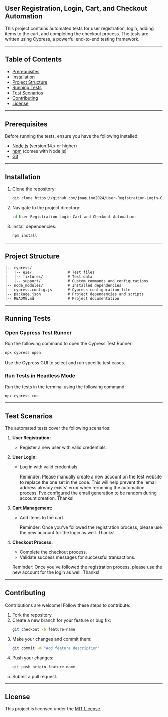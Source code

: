## User Registration, Login, Cart, and Checkout Automation

This project contains automated tests for user registration, login, adding items to the cart, and completing the checkout process. The tests are written using Cypress, a powerful end-to-end testing framework.

---

## Table of Contents

- [Prerequisites](#prerequisites)
- [Installation](#installation)
- [Project Structure](#project-structure)
- [Running Tests](#running-tests)
- [Test Scenarios](#test-scenarios)
- [Contributing](#contributing)
- [License](#license)

---

## Prerequisites

Before running the tests, ensure you have the following installed:

- [Node.js](https://nodejs.org/) (version 14.x or higher)
- [npm](https://www.npmjs.com/) (comes with Node.js)
- [Git](https://git-scm.com/)

---

## Installation

1. Clone the repository:

   ```bash
   git clone https://github.com/jmaquino2024/User-Registration-Login-Cart-and-Checkout-Automation.git
   ```

2. Navigate to the project directory:

   ```bash
   cd User-Registration-Login-Cart-and-Checkout-Automation
   ```

3. Install dependencies:

   ```bash
   npm install
   ```

---

## Project Structure

```plaintext
|-- cypress/
|   |-- e2e/                # Test files
|   |-- fixtures/           # Test data
|   |-- support/            # Custom commands and configurations
|-- node_modules/           # Installed dependencies
|-- cypress.config.js       # Cypress configuration file
|-- package.json            # Project dependencies and scripts
|-- README.md               # Project documentation
```

---

## Running Tests

### Open Cypress Test Runner

Run the following command to open the Cypress Test Runner:

```bash
npx cypress open
```

Use the Cypress GUI to select and run specific test cases.

### Run Tests in Headless Mode

Run the tests in the terminal using the following command:

```bash
npx cypress run
```

---

## Test Scenarios

The automated tests cover the following scenarios:

1. **User Registration:**

   - Register a new user with valid credentials.

2. **User Login:**

   - Log in with valid credentials.

     Reminder: Please manually create a new account on the test website to replace the one set in the code. This will help prevent the 'email address already exists' error when rerunning the automation process. I’ve configured the email generation to be random during account creation. Thanks!

3. **Cart Management:**

   - Add items to the cart.
  
     Reminder: Once you've followed the registration process, please use the new account for the login as well. Thanks!

5. **Checkout Process:**

   - Complete the checkout process.
   - Validate success messages for successful transactions.
  
   Reminder: Once you've followed the registration process, please use the new account for the login as well. Thanks!

---

## Contributing

Contributions are welcome! Follow these steps to contribute:

1. Fork the repository.
2. Create a new branch for your feature or bug fix:
   ```bash
   git checkout -b feature-name
   ```
3. Make your changes and commit them:
   ```bash
   git commit -m "Add feature description"
   ```
4. Push your changes:
   ```bash
   git push origin feature-name
   ```
5. Submit a pull request.

---

## License

This project is licensed under the [MIT License](LICENSE).

